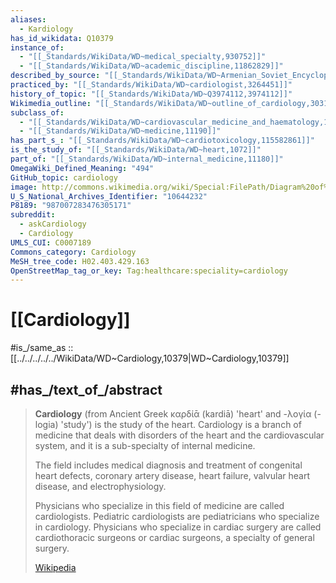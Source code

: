 ```yaml
---
aliases:
  - Kardiology
has_id_wikidata: Q10379
instance_of:
  - "[[_Standards/WikiData/WD~medical_specialty,930752]]"
  - "[[_Standards/WikiData/WD~academic_discipline,11862829]]"
described_by_source: "[[_Standards/WikiData/WD~Armenian_Soviet_Encyclopedia,2657718]]"
practiced_by: "[[_Standards/WikiData/WD~cardiologist,3264451]]"
history_of_topic: "[[_Standards/WikiData/WD~Q3974112,3974112]]"
Wikimedia_outline: "[[_Standards/WikiData/WD~outline_of_cardiology,30314003]]"
subclass_of:
  - "[[_Standards/WikiData/WD~cardiovascular_medicine_and_haematology,113129005]]"
  - "[[_Standards/WikiData/WD~medicine,11190]]"
has_part_s_: "[[_Standards/WikiData/WD~cardiotoxicology,115582861]]"
is_the_study_of: "[[_Standards/WikiData/WD~heart,1072]]"
part_of: "[[_Standards/WikiData/WD~internal_medicine,11180]]"
OmegaWiki_Defined_Meaning: "494"
GitHub_topic: cardiology
image: http://commons.wikimedia.org/wiki/Special:FilePath/Diagram%20of%20the%20human%20heart%20%28cropped%29%20es.svg
U_S_National_Archives_Identifier: "10644232"
P8189: "987007283476305171"
subreddit:
  - askCardiology
  - Cardiology
UMLS_CUI: C0007189
Commons_category: Cardiology
MeSH_tree_code: H02.403.429.163
OpenStreetMap_tag_or_key: Tag:healthcare:speciality=cardiology
---
```


# [[Cardiology]] 

#is_/same_as :: [[../../../../../WikiData/WD~Cardiology,10379|WD~Cardiology,10379]] 

## #has_/text_of_/abstract 

> **Cardiology** (from Ancient Greek  καρδίᾱ (kardiā) 'heart' and  -λογία (-logia) 'study') is the study of the heart. 
> Cardiology is a branch of medicine that deals with disorders of the heart and the cardiovascular system, 
> and it is a sub-specialty of internal medicine. 
> 
> The field includes medical diagnosis and treatment of congenital heart defects, 
> coronary artery disease, heart failure, valvular heart disease, and electrophysiology. 
> 
> Physicians who specialize in this field of medicine are called cardiologists. 
> Pediatric cardiologists are pediatricians who specialize in cardiology. 
> Physicians who specialize in cardiac surgery are called cardiothoracic surgeons 
> or cardiac surgeons, a specialty of general surgery.
>
> [Wikipedia](https://en.wikipedia.org/wiki/Cardiology) 

